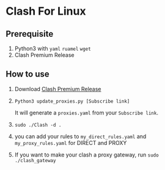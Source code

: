 # Clash For Linux

## Prerequisite
1. Python3 with `yaml` `ruamel` `wget`
2. Clash Premium Release

## How to use
1. Download [Clash Premium Release](https://github.com/Dreamacro/clash/releases/tag/premium)
2. `Python3 update_proxies.py [Subscribe link]`
   
   It will generate a `proxies.yaml` from your `Subscribe link`.
3. `sudo ./Clash -d .`

4. you can add your rules to `my_direct_rules.yaml` and `my_proxy_rules.yaml` for DIRECT and PROXY
5. If you want to make your clash a proxy gateway, run `sudo ./clash_gateway`